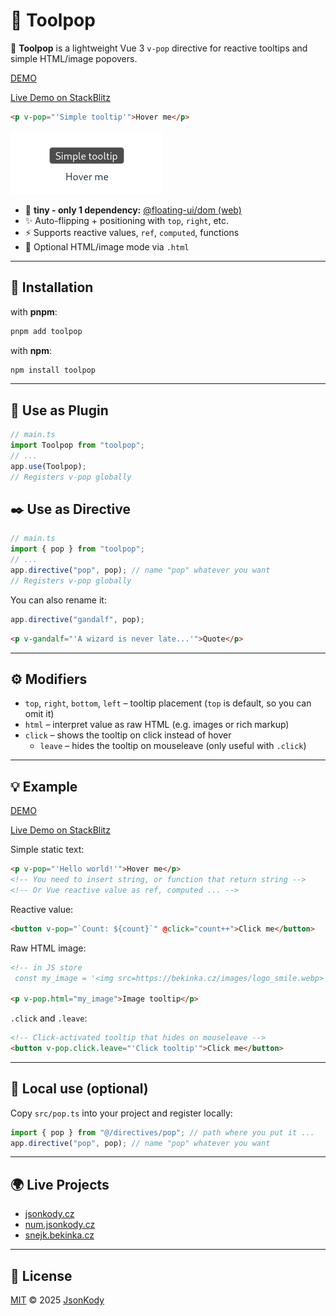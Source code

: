 # 💬 Toolpop

💬 **Toolpop** is a lightweight Vue 3 `v-pop` directive for reactive tooltips and simple HTML/image popovers.

[DEMO](https://toolpop.jsonkody.cz)

[Live Demo on StackBlitz](https://stackblitz.com/github/JsonKody/toolpop_demo?file=src%2FApp.vue)

```html
<p v-pop="'Simple tooltip'">Hover me</p>
```

![screenshot](./screenshot.png)

- 🎁 **tiny - only 1 dependency:** [@floating-ui/dom
  ](https://www.npmjs.com/package/@floating-ui/dom) [(web)](https://floating-ui.com)
- ✨ Auto-flipping + positioning with `top`, `right`, etc.
- ⚡ Supports reactive values, `ref`, `computed`, functions
- 🧩 Optional HTML/image mode via `.html`

---

## 🚀 Installation

with **pnpm**:

```sh
pnpm add toolpop
```

with **npm**:

```sh
npm install toolpop
```

---

## 🧩 Use as Plugin

```ts
// main.ts
import Toolpop from "toolpop";
// ...
app.use(Toolpop);
// Registers v-pop globally
```

## ✒️ Use as Directive

```ts
// main.ts
import { pop } from "toolpop";
// ...
app.directive("pop", pop); // name "pop" whatever you want
// Registers v-pop globally
```

You can also rename it:

```ts
app.directive("gandalf", pop);
```

```html
<p v-gandalf="'A wizard is never late...'">Quote</p>
```

---

## ⚙️ Modifiers

- `top`, `right`, `bottom`, `left` – tooltip placement (`top` is default, so you can omit it)
- `html` – interpret value as raw HTML (e.g. images or rich markup)
- `click` – shows the tooltip on click instead of hover
  - `leave` – hides the tooltip on mouseleave (only useful with `.click`)

---

## 💡 Example

[DEMO](https://toolpop.jsonkody.cz)

[Live Demo on StackBlitz](https://stackblitz.com/github/JsonKody/toolpop_demo?file=src%2FApp.vue)

Simple static text:

```html
<p v-pop="'Hello world!'">Hover me</p>
<!-- You need to insert string, or function that return string -->
<!-- Or Vue reactive value as ref, computed ... -->
```

Reactive value:

```html
<button v-pop="`Count: ${count}`" @click="count++">Click me</button>
```

Raw HTML image:

```html
<!-- in JS store
 const my_image = '<img src=https://bekinka.cz/images/logo_smile.webp>' -->

<p v-pop.html="my_image">Image tooltip</p>
```

`.click` and `.leave`:

```html
<!-- Click-activated tooltip that hides on mouseleave -->
<button v-pop.click.leave="'Click tooltip'">Click me</button>
```

---

## 📁 Local use (optional)

Copy `src/pop.ts` into your project and register locally:

```ts
import { pop } from "@/directives/pop"; // path where you put it ...
app.directive("pop", pop); // name "pop" whatever you want
```

---

## 🌍 Live Projects

- [jsonkody.cz](https://jsonkody.cz)
- [num.jsonkody.cz](https://num.jsonkody.cz)
- [snejk.bekinka.cz](https://snejk.bekinka.cz)

---

## 🪪 License

[MIT](https://github.com/jsonkody/toolpop/blob/main/LICENSE) © 2025 [JsonKody](https://github.com/jsonkody)
